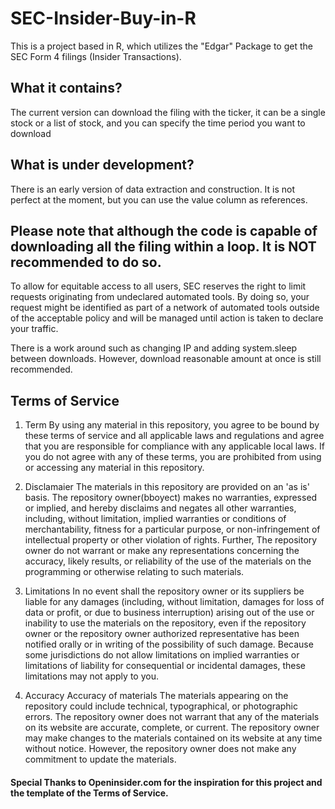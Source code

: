 # SEC-Insider-Buy-in-R
This is a project based in R, which utilizes the "Edgar" Package to get the SEC Form 4 filings (Insider Transactions).

## What it contains?
The current version can download the filing with the ticker, it can be a single stock or a list of stock, and you can specify the time period you want to download

## What is under development?
There is an early version of data extraction and construction. It is not perfect at the moment, but you can use the value column as references.


## Please note that although the code is capable of downloading all the filing within a loop. It is NOT recommended to do so.
To allow for equitable access to all users, SEC reserves the right to limit requests originating from undeclared automated tools. By doing so, your request might be identified as part of a network of automated tools outside of the acceptable policy and will be managed until action is taken to declare your traffic.

There is a work around such as changing IP and adding system.sleep between downloads. However, download reasonable amount at once is still recommended.


## Terms of Service

1. Term
By using any material in this repository, you agree to be bound by these terms of service and all applicable laws and regulations and agree that you are responsible for compliance with any applicable local laws. If you do not agree with any of these terms, you are prohibited from using or accessing any material in this repository. 

2. Disclamaier
The materials in this repository are provided on an 'as is' basis. The repository owner(bboyect) makes no warranties, expressed or implied, and hereby disclaims and negates all other warranties, including, without limitation, implied warranties or conditions of merchantability, fitness for a particular purpose, or non-infringement of intellectual property or other violation of rights. Further, The repository owner do not warrant or make any representations concerning the accuracy, likely results, or reliability of the use of the materials on the programming or otherwise relating to such materials.

3. Limitations
In no event shall the repository owner or its suppliers be liable for any damages (including, without limitation, damages for loss of data or profit, or due to business interruption) arising out of the use or inability to use the materials on the repository, even if the repository owner or the repository owner authorized representative has been notified orally or in writing of the possibility of such damage. Because some jurisdictions do not allow limitations on implied warranties or limitations of liability for consequential or incidental damages, these limitations may not apply to you.

4. Accuracy 
Accuracy of materials The materials appearing on the repository could include technical, typographical, or photographic errors. The repository owner does not warrant that any of the materials on its website are accurate, complete, or current. The repository owner may make changes to the materials contained on its website at any time without notice. However, the repository owner does not make any commitment to update the materials.

#### Special Thanks to Openinsider.com for the inspiration for this project and the template of the Terms of Service.
